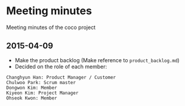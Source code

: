 # Meeting minutes
Meeting minutes of the coco project

## 2015-04-09
* Make the product backlog (Make reference to `product_backlog.md`)
* Decided on the role of each member:
```
Changhyun Han: Product Manager / Customer
Chulwoo Park: Scrum master
Dongwon Kim: Member
Kiyeon Kim: Project Manager
Ohseok Kwon: Member
```
